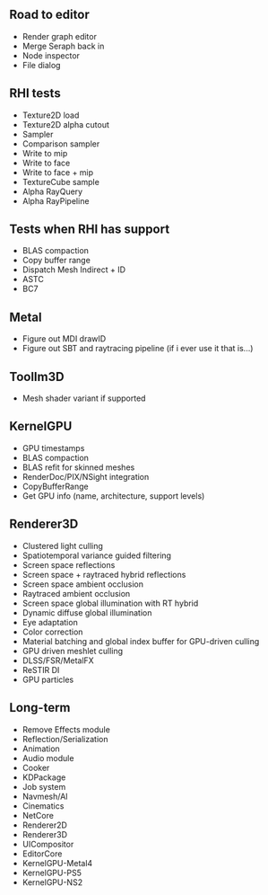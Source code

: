 ## Road to editor
- Render graph editor
- Merge Seraph back in
- Node inspector
- File dialog

## RHI tests
- Texture2D load
- Texture2D alpha cutout
- Sampler
- Comparison sampler
- Write to mip
- Write to face
- Write to face + mip
- TextureCube sample
- Alpha RayQuery
- Alpha RayPipeline

## Tests when RHI has support
- BLAS compaction
- Copy buffer range
- Dispatch Mesh Indirect + ID
- ASTC
- BC7

## Metal
- Figure out MDI drawID
- Figure out SBT and raytracing pipeline (if i ever use it that is...)

## ToolIm3D
- Mesh shader variant if supported

## KernelGPU
- GPU timestamps
- BLAS compaction
- BLAS refit for skinned meshes
- RenderDoc/PIX/NSight integration
- CopyBufferRange
- Get GPU info (name, architecture, support levels)

## Renderer3D
- Clustered light culling
- Spatiotemporal variance guided filtering
- Screen space reflections
- Screen space + raytraced hybrid reflections
- Screen space ambient occlusion
- Raytraced ambient occlusion
- Screen space global illumination with RT hybrid
- Dynamic diffuse global illumination
- Eye adaptation
- Color correction
- Material batching and global index buffer for GPU-driven culling
- GPU driven meshlet culling
- DLSS/FSR/MetalFX
- ReSTIR DI
- GPU particles

## Long-term
- Remove Effects module
- Reflection/Serialization
- Animation
- Audio module
- Cooker
- KDPackage
- Job system
- Navmesh/AI
- Cinematics
- NetCore
- Renderer2D
- Renderer3D
- UICompositor
- EditorCore
- KernelGPU-Metal4
- KernelGPU-PS5
- KernelGPU-NS2
